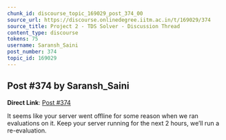 ```yaml
---
chunk_id: discourse_topic_169029_post_374_00
source_url: https://discourse.onlinedegree.iitm.ac.in/t/169029/374
source_title: Project 2 - TDS Solver - Discussion Thread
content_type: discourse
tokens: 75
username: Saransh_Saini
post_number: 374
topic_id: 169029
---
```


## Post #374 by Saransh_Saini

**Direct Link**: [Post #374](https://discourse.onlinedegree.iitm.ac.in/t/169029/374)

It seems like your server went offline for some reason when we ran evaluations on it. Keep your server running for the next 2 hours, we’ll run a re-evaluation.
